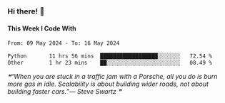 ### Hi there! 👋

#### This Week I Code With
<!--START_SECTION:waka-->

```txt
From: 09 May 2024 - To: 16 May 2024

Python       11 hrs 56 mins  ██████████████████░░░░░░░   72.54 %
Other        1 hr 23 mins    ██░░░░░░░░░░░░░░░░░░░░░░░   08.49 %
```

<!--END_SECTION:waka-->

<!--STARTS_HERE_QUOTE_README-->
<i>❝“When you are stuck in a traffic jam with a Porsche, all you do is burn more gas in idle.  Scalability is about building wider roads, not about building faster cars.”— Steve Swartz   ❞</i>
<!--ENDS_HERE_QUOTE_README-->
